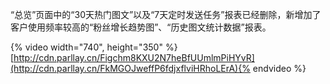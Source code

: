 “总览”页面中的“30天热门图文”以及“7天定时发送任务”报表已经删除，新增加了客户使用频率较高的“粉丝增长趋势图”、“历史图文统计数据”报表。

{% video width="740", height="350" %}[http://cdn.parllay.cn/Figchm8KXU2N7heBfUUmlmPiHYvR](http://cdn.parllay.cn/FkMGOJweffP6fdjxflviHRhoLErA){% endvideo %}

